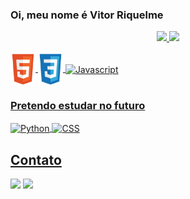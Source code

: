 ### Oi, meu nome é Vitor Riquelme

<div align="center">
  <a href="https://github.com/VitorRiquelme">
  <img height="180em" src="https://github-readme-stats.vercel.app/api?username=VitorRiquelme&show_icons=true&theme=tokyonight&include_all_commits=true&count_private=true"/>
  <img height="180em" src="https://github-readme-stats.vercel.app/api/top-langs/?username=VitorRiquelme&layout=compact&langs_count=7&theme=tokyonight"/>
</div>

<div style="display: inline_block"><br>
    <img align="center" alt="HTML" height="50" width="40" src="https://raw.githubusercontent.com/devicons/devicon/master/icons/html5/html5-original.svg">
  <img align="center" alt="CSS" height="50" width="40" src="https://raw.githubusercontent.com/devicons/devicon/master/icons/css3/css3-original.svg">
  <img align="center" alt="Javascript" height="50" width="40" img src="https://cdn.jsdelivr.net/gh/devicons/devicon/icons/javascript/javascript-original.svg" />
</div>
  
  ### Pretendo estudar no futuro
  <div style="display: inline_block">
    <img align="center" alt="Python" height="50" width="40" <img src="https://cdn.jsdelivr.net/gh/devicons/devicon/icons/python/python-original.svg" />
  <img align="center" alt="CSS" height="50" width="40" <img src="https://cdn.jsdelivr.net/gh/devicons/devicon/icons/php/php-original.svg" />
</div>

## Contato
<div> 
  <a href = "mailto:vitoriquelme1@gmail.com"><img src="https://img.shields.io/badge/-Gmail-%23333?style=for-the-badge&logo=gmail&logoColor=white" target="_blank"></a>
  <a href="https://www.linkedin.com/in/vitor-riquelme-986496222/" target="_blank"><img src="https://img.shields.io/badge/-LinkedIn-%230077B5?style=for-the-badge&logo=linkedin&logoColor=white" target="_blank"></a> 
</div>
